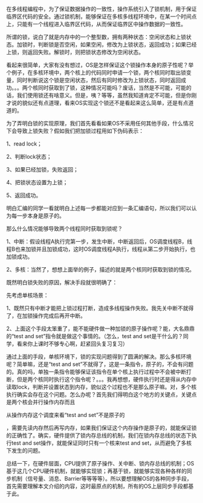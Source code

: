 在多线程编程中，为了保证数据操作的一致性，操作系统引入了锁机制，用于保证临界区代码的安全。通过锁机制，能够保证在多核多线程环境中，在某一个时间点上，只能有一个线程进入临界区代码，从而保证临界区中操作数据的一致性。

所谓的锁，说白了就是内存中的一个整型数，拥有两种状态：空闲状态和上锁状态。加锁时，判断锁是否空闲，如果空闲，修改为上锁状态，返回成功；如果已经上锁，则返回失败。解锁时，则把锁状态修改为空闲状态。

看起来很简单，大家有没有想过，OS是怎样保证这个锁操作本身的原子性呢？举个例子，在多核环境中，两个核上的代码同时申请一个锁，两个核同时取出锁变量，同时判断说这个锁是空闲状态，然后有同时修改为上锁状态，同时返回成功。。。两个核同时获取到了锁，这种情况可能吗？废话，当然是不可能，可能的话，我们使用锁还有啥意义。但是，咦？等等，虽然我知道肯定不可能，但是你刚才说的貌似还有点道理，看来OS实现这个锁还不是看起来这么简单，还是有点道道的。

为了弄明白锁的实现原理，我们首先看看如果OS不采用任何其他手段，什么情况下会导致上锁失败？假如我们把加锁过程用如下伪码表示：

1、read lock；

2、判断lock状态；

3、如果已经加锁，失败返回；

4、把锁状态设置为上锁；

5、返回成功。

明白汇编的同学一看就明白上述每一步都能对应到一条汇编语句，所以我们可以认为每一步本身是原子的。

那么什么情况能够导致两个线程同时获取到锁呢？

1、中断：假设线程A执行完第一步，发生中断，中断返回后，OS调度线程B，线程B也来加锁并且加锁成功，这时OS调度线程A执行，线程从第二步开始执行，也加锁成功。

2、多核：当然了，想想上面举的例子，描述的就是两个核同时获取到锁的情况。

既然明白锁失败的原因，解决手段就很明确了：



先考虑单核场景：

1、既然只有中断才能把上锁过程打断，造成多线程操作失败。我先关中断不就得了，在加锁操作完成后再开中断。

2、上面这个手段太笨重了，能不能硬件做一种加锁的原子操作呢？能，大名鼎鼎的“test and set”指令就是做这个事情的。（怎么，test and set是干什么的？同学，看来你上课时不够专心啊，赶紧回头复习复习）

通过上面的手段，单核环境下，锁的实现问题得到了圆满的解决。那么多核环境呢？简单嘛，还是“test and set”不就得了，这是一条指令，原子的，不会有问题的。真的吗，单独一条指令能够保证该指令在单个核上执行过程中不会被中断打断，但是两个核同时执行这个指令呢？。。。我再想想，硬件执行时还是得从内存中读取lock，判断并设置状态到内存，貌似这个过程也不是那么原子嘛。对，多个核执行确实会存在这个问题。怎么办呢？首先我们得明白这个地方的关键点，关键点是两个核会并行操作内存而且

从操作内存这个调度来看“test and set”不是原子的

，需要先读内存然后再写内存，如果我们保证这个内存操作是原子的，就能保证锁的正确性了。确实，硬件提供了锁内存总线的机制，我们在锁内存总线的状态下执行test and set操作，就能保证同时只有一个核来test and set，从而避免了多核下发生的问题。

总结一下，在硬件层面，CPU提供了原子操作、关中断、锁内存总线的机制；OS基于这几个CPU硬件机制，就能够实现锁；再基于锁，就能够实现各种各样的同步机制（信号量、消息、Barrier等等等等）。所以要想理解OS的各种同步手段，首先需要理解本文介绍的内容，这时最原点的机制，所有的OS上层同步手段都基于此。


